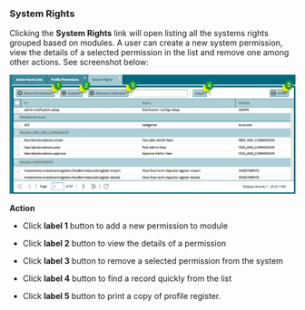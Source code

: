 ### System Rights

Clicking the **System Rights** link will open listing all the systems rights
grouped based on modules. A user can create a new system permission, view the
details of a selected permission in the list and remove one among other actions.
See screenshot below:

![](media/1d0a074fba626d9dd4ab03215d46d1d6.png)

**Action**

-   Click **label 1** button to add a new permission to module

-   Click **label 2** button to view the details of a permission

-   Click **label 3** button to remove a selected permission from the system

-   Click **label 4** button to find a record quickly from the list

-   Click **label 5** button to print a copy of profile register.
